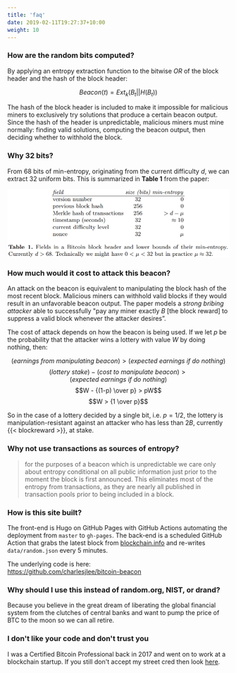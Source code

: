 ```yaml
---
title: 'faq'
date: 2019-02-11T19:27:37+10:00
weight: 10
---
```


### How are the random bits computed?
By applying an entropy extraction function to the bitwise $OR$ of the block header and the hash of the block header:

$$Beacon(t) = Ext_k(B_t||H(B_t))$$

The hash of the block header is included to make it impossible for malicious miners to exclusively try solutions that produce a certain beacon output. Since the hash of the header is unpredictable, malicious miners must mine normally: finding valid solutions, computing the beacon output, then deciding whether to withhold the block.

### Why 32 bits?
From 68 bits of min-entropy, originating from the current difficulty $d$, we can extract 32 uniform bits. This is summarized in **Table 1** from the paper:

![Table 1](/img/capture.png)

### How much would it cost to attack this beacon?
An attack on the beacon is equivalent to manipulating the block hash of the most recent block. Malicious miners can withhold valid blocks if they would result in an unfavorable beacon output. The paper models a *strong bribing attacker* able to successfully "pay any miner exactly $B$ [the block reward] to suppress a valid block whenever the attacker desires”.

The cost of attack depends on how the beacon is being used. If we let $p$ be the probability that the attacker wins a lottery with value $W$ by doing nothing, then:

$$(earnings\ from\ manipulating\ beacon) > (expected\ earnings\ if\ do\ nothing)$$
$$(lottery\ stake) - (cost\ to\ manipulate\ beacon) > (expected\ earnings\ if\ do\ nothing)$$
$$W - {(1-p) \over p} > pW$$
$$W > {1 \over p}$$

So in the case of a lottery decided by a single bit, i.e. $p=1/2$, the lottery is manipulation-resistant against an attacker who has less than $2B$, currently {{< blockreward >}}, at stake.

### Why not use transactions as sources of entropy?
> for the purposes of a beacon which is unpredictable we care only about entropy conditional on all public information just prior to the moment the block is first announced. This eliminates most of the entropy from transactions, as they are nearly all published in transaction pools prior to being included in a block.

### How is this site built?
The front-end is Hugo on GitHub Pages with GitHub Actions automating the deployment from `master` to `gh-pages`. The back-end is a scheduled GitHub Action that grabs the latest block from [blockchain.info](https://blockchain.info/q/) and re-writes `data/random.json` every 5 minutes.

The underlying code is here:  
https://github.com/charlesjlee/bitcoin-beacon

### Why should I use this instead of random.org, NIST, or drand?
Because you believe in the great dream of liberating the global financial system from the clutches of central banks and want to pump the price of BTC to the moon so we can all retire.

### I don't like your code and don't trust you
I was a Certified Bitcoin Professional back in 2017 and went on to work at a blockchain startup. If you still don't accept my street cred then look [here](https://www.youtube.com/watch?v=dQw4w9WgXcQ).